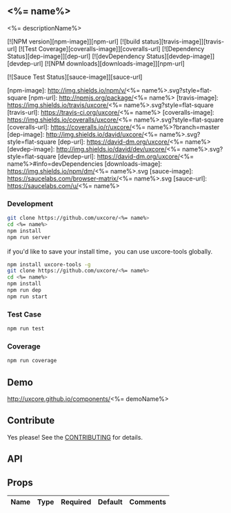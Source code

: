 ## <%= name%>

<%= descriptionName%>

[![NPM version][npm-image]][npm-url]
[![build status][travis-image]][travis-url]
[![Test Coverage][coveralls-image]][coveralls-url]
[![Dependency Status][dep-image]][dep-url]
[![devDependency Status][devdep-image]][devdep-url] 
[![NPM downloads][downloads-image]][npm-url]

[![Sauce Test Status][sauce-image]][sauce-url]

[npm-image]: http://img.shields.io/npm/v/<%= name%>.svg?style=flat-square
[npm-url]: http://npmjs.org/package/<%= name%>
[travis-image]: https://img.shields.io/travis/uxcore/<%= name%>.svg?style=flat-square
[travis-url]: https://travis-ci.org/uxcore/<%= name%>
[coveralls-image]: https://img.shields.io/coveralls/uxcore/<%= name%>.svg?style=flat-square
[coveralls-url]: https://coveralls.io/r/uxcore/<%= name%>?branch=master
[dep-image]: http://img.shields.io/david/uxcore/<%= name%>.svg?style=flat-square
[dep-url]: https://david-dm.org/uxcore/<%= name%>
[devdep-image]: http://img.shields.io/david/dev/uxcore/<%= name%>.svg?style=flat-square
[devdep-url]: https://david-dm.org/uxcore/<%= name%>#info=devDependencies
[downloads-image]: https://img.shields.io/npm/dm/<%= name%>.svg
[sauce-image]: https://saucelabs.com/browser-matrix/<%= name%>.svg
[sauce-url]: https://saucelabs.com/u/<%= name%>


### Development

```sh
git clone https://github.com/uxcore/<%= name%>
cd <%= name%>
npm install
npm run server
```

if you'd like to save your install time，you can use uxcore-tools globally.

```sh
npm install uxcore-tools -g
git clone https://github.com/uxcore/<%= name%>
cd <%= name%>
npm install
npm run dep
npm run start
```

### Test Case

```sh
npm run test
```

### Coverage

```sh
npm run coverage
```

## Demo

http://uxcore.github.io/components/<%= demoName%>

## Contribute

Yes please! See the [CONTRIBUTING](https://github.com/uxcore/uxcore/blob/master/CONTRIBUTING.md) for details.

## API

## Props

| Name | Type | Required | Default | Comments |
|---|---|---|---|---|

